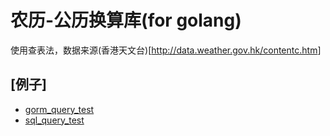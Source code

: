 # 农历-公历换算库(for golang)

使用查表法，数据来源(香港天文台)[<http://data.weather.gov.hk/contentc.htm>]

## [例子]

- [gorm_query_test](sql_query_test.go)
- [sql_query_test](sql_query_test.go)
